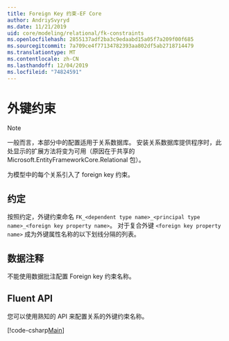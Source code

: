 ```yaml
---
title: Foreign Key 约束-EF Core
author: AndriySvyryd
ms.date: 11/21/2019
uid: core/modeling/relational/fk-constraints
ms.openlocfilehash: 2855137adf2ba3c9edaabd15a05f7a209f00f685
ms.sourcegitcommit: 7a709ce4f77134782393aa802df5ab2718714479
ms.translationtype: MT
ms.contentlocale: zh-CN
ms.lasthandoff: 12/04/2019
ms.locfileid: "74824591"
---
```

# <a name="foreign-key-constraints"></a>外键约束

> [!NOTE]  
> 一般而言，本部分中的配置适用于关系数据库。 安装关系数据库提供程序时，此处显示的扩展方法将变为可用（原因在于共享的 Microsoft.EntityFrameworkCore.Relational 包）。

为模型中的每个关系引入了 foreign key 约束。

## <a name="conventions"></a>约定

按照约定，外键约束命名 `FK_<dependent type name>_<principal type name>_<foreign key property name>`。 对于复合外键 `<foreign key property name>` 成为外键属性名称的以下划线分隔的列表。

## <a name="data-annotations"></a>数据注释

不能使用数据批注配置 Foreign key 约束名称。

## <a name="fluent-api"></a>Fluent API

您可以使用熟知的 API 来配置关系的外键约束名称。

[!code-csharp[Main](../../../../samples/core/Modeling/FluentAPI/Relational/RelationshipConstraintName.cs?name=Constraint&highlight=12)]
